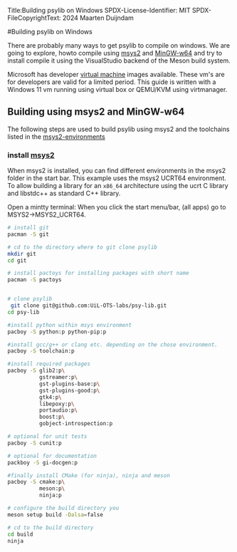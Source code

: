 Title:Building psylib on Windows
SPDX-License-Identifier: MIT
SPDX-FileCopyrightText: 2024 Maarten Duijndam

#Building psylib on Windows

There are probably many ways to get psylib to compile on windows. We are going 
to explore, howto compile using [msys2][1] and [MinGW-w64][2] and try to 
install compile it using the VisualStudio backend of the Meson build system.

Microsoft has developer [virtual machine][3] images available. These vm's are
for developers are valid for a limited period. This guide is written with
a Windows 11 vm running using virtual box or QEMU/KVM using virtmanager.

## Building using msys2 and MinGW-w64

The following steps are used to build psylib using msys2 and the toolchains
listed in the [msys2-environments][4]

### install [msys2][1]

When msys2 is installed, you can find different environments in the msys2 folder
in the start bar. This example uses the msys2 UCRT64 environment.  To allow building a
library for an `x86_64` architecture using the ucrt C library and libstdc++ as
standard C++ library.

Open a mintty terminal: When you click the start menu/bar, (all apps) go to
MSYS2->MSYS2_UCRT64.


```bash
# install git
pacman -S git

# cd to the directory where to git clone psylib
mkdir git
cd git

# install pactoys for installing packages with short name
pacman -S pactoys


# clone psylib
 git clone git@github.com:UiL-OTS-labs/psy-lib.git
cd psy-lib

#install python within msys environment
pacboy -S python:p python-pip:p

#install gcc/g++ or clang etc. depending on the chose environment.
pacboy -S toolchain:p

#install required packages
pacboy -S glib2:p\
          gstreamer:p\
          gst-plugins-base:p\
          gst-plugins-good:p\
          gtk4:p\
          libepoxy:p\
          portaudio:p\
          boost:p\
          gobject-introspection:p

# optional for unit tests
pacboy -S cunit:p

# optional for documentation
packboy -S gi-docgen:p

#finally install CMake (for ninja), ninja and meson
pacboy -S cmake:p\
          meson:p\
          ninja:p

# configure the build directory you
meson setup build -Dalsa=false

# cd to the build directory
cd build
ninja
```

[1]: https://msys2.org
[2]: https://MinGW-w64.org
[3]: https://developer.microsoft.com/en-us/windows/downloads/virtual-machines/
[4]: https://www.msys2.org/docs/environments/#__tabbed_1_1
